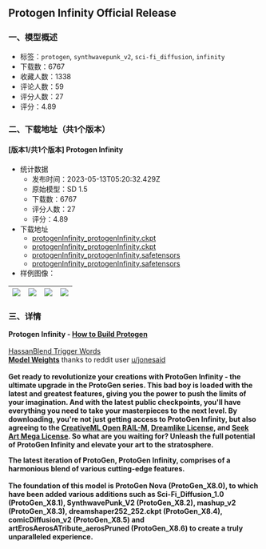 ## Protogen Infinity Official Release
### 一、模型概述

- 标签：`protogen`, `synthwavepunk_v2`, `sci-fi_diffusion`, `infinity`
- 下载数：6767
- 收藏人数：1338
- 评论人数：59
- 评分人数：27
- 评分：4.89

### 二、下载地址（共1个版本）

#### [版本1/共1个版本] Protogen Infinity

- 统计数据
  - 发布时间：2023-05-13T05:20:32.429Z
  - 原始模型：SD 1.5
  - 下载数：6767
  - 评分人数：27
  - 评分：4.89
- 下载地址
  - [protogenInfinity_protogenInfinity.ckpt](https://civitai.com/api/download/models/4974?type=Model&format=PickleTensor&size=full&fp=fp16)
  - [protogenInfinity_protogenInfinity.ckpt](https://civitai.com/api/download/models/4974?type=Pruned%20Model&format=PickleTensor&size=pruned&fp=fp16)
  - [protogenInfinity_protogenInfinity.safetensors](https://civitai.com/api/download/models/4974?type=Model&format=SafeTensor&size=full&fp=fp16)
  - [protogenInfinity_protogenInfinity.safetensors](https://civitai.com/api/download/models/4974)
- 样例图像：

| <img src="https://image.civitai.com/xG1nkqKTMzGDvpLrqFT7WA/4b4264ee-47ed-4267-8768-727b76126300/width=450/36015.jpeg" /> | <img src="https://image.civitai.com/xG1nkqKTMzGDvpLrqFT7WA/2a748307-2ba8-4abc-3dbf-8b72319bae00/width=450/36028.jpeg" /> | <img src="https://image.civitai.com/xG1nkqKTMzGDvpLrqFT7WA/346d05b2-d98c-4a16-2852-bdf16acf6a00/width=450/82946.jpeg" /> | <img src="https://image.civitai.com/xG1nkqKTMzGDvpLrqFT7WA/8485a77a-3426-4b8c-6916-8deff8facf00/width=450/39114.jpeg" /> |
| ---- | ---- | ---- | ---- |


### 三、详情
<p><strong>Protogen Infinity - </strong><a target="_blank" rel="ugc" href="https://www.reddit.com/r/StableDiffusion/comments/1079c0d/protogen_checkpoint_merging_data_reference/"><strong>How to Build Protogen</strong></a><br /><br /><a rel="ugc" href="https://civitai.com/models/1173/hassanblend-15-and-previous-versions">HassanBlend Trigger Words</a><br /><a target="_blank" rel="ugc" href="https://preview.redd.it/et9c6e3bsoda1.jpeg?width=1076&amp;format=pjpg&amp;auto=webp&amp;v=enabled&amp;s=aa2049832da52e4e650e847e023147629e7faf40"><strong>Model Weights</strong></a> thanks to reddit user <a target="_blank" rel="ugc" href="https://www.reddit.com/user/jonesaid">u/jonesaid</a><br /><br /><strong>Get ready to revolutionize your creations with ProtoGen Infinity - the ultimate upgrade in the ProtoGen series. This bad boy is loaded with the latest and greatest features, giving you the power to push the limits of your imagination. And with the latest public checkpoints, you'll have everything you need to take your masterpieces to the next level. By downloading, you're not just getting access to ProtoGen Infinity, but also agreeing to the </strong><a target="_blank" rel="ugc" href="https://huggingface.co/spaces/CompVis/stable-diffusion-license"><strong>CreativeML Open RAIL-M</strong></a><strong>, </strong><a target="_blank" rel="ugc" href="https://huggingface.co/dreamlike-art/dreamlike-photoreal-2.0/blob/main/LICENSE.md"><strong>Dreamlike License</strong></a><strong>, and </strong><a target="_blank" rel="ugc" href="https://huggingface.co/coreco/seek.art_MEGA/blob/main/LICENSE.txt"><strong>Seek Art Mega License</strong></a><strong>. So what are you waiting for? Unleash the full potential of ProtoGen Infinity and elevate your art to the stratosphere.</strong><br /></p><p><strong>The latest iteration of ProtoGen, ProtoGen Infinity, comprises of a harmonious blend of various cutting-edge features.</strong><br /><br /><strong>The foundation of this model is ProtoGen Nova (ProtoGen_X8.0), to which have been added various additions such as Sci-Fi_Diffusion_1.0 (ProtoGen_X8.1), SynthwavePunk_V2 (ProtoGen_X8.2), mashup_v2 (ProtoGen_X8.3), dreamshaper252_252.ckpt (ProtoGen_X8.4), comicDiffusion_v2 (ProtoGen_X8.5) and artErosAerosATribute_aerosPruned (ProtoGen_X8.6) to create a truly unparalleled experience.</strong></p>